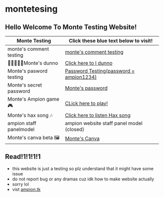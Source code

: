 # montetesing

## Hello Welcome To Monte Testing Website!

| Monte Testing         |   Click these blue text below to visit!                          |
|-----------------------|------------------------------------------------------------------|
|monte's comment testing|[monte's comment testing](/montetesting/commenttesting1.HTML)     |
| 🤷‍♀️🤷🤷‍♂️Monte's dunno  |[Click here to I dunno](/montetesting/idunno)                     |
|Monte's pasword testing|[Password Testing(password = ampion1234)](/montetesting/password1)|
|Monte's secret password|[Monte's password](/montetesting/ayyosecrets)                     |
|Monte's Ampion game 🎮 |[CLick here to play!](/montetesting/ampiongamestetris)            |
|Monte's hax song   🎶  |[Click here to listen Hax song](/montetesting/Haxsong.mp3)        |
|ampion staff panelmodel| ampion website staff panel model (closed)                        |
|Monte's canva beta 🖼️  |[Monte's Canva](/montetesting/montecanva1)                        |
 ## Read!1!1!1!1
 - this website is just a testing so plz understand that it might have some issue
 - do not report bug or any dramas cuz idk how to make website actually
 - sorry lol
 - vist [ampion.tk](https://ampion.tk)
